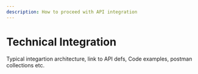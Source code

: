 ```yaml
---
description: How to proceed with API integration
---
```


# Technical Integration

Typical integartion architecture, link to API defs, Code examples, postman collections etc.
